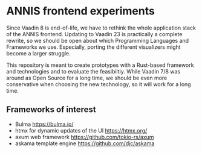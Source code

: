# ANNIS frontend experiments

Since Vaadin 8 is end-of-life, we have to rethink the whole application stack of the ANNIS frontend.
Updating to Vaadin 23 is practically a complete rewrite, so we should be open about which Programming Languages and Frameworks we use.
Especially, porting the different visualizers might become a larger struggle.

This repository is meant to create prototypes with a Rust-based framework and technologies and to evaluate the feasibiltiy.
While Vaadin 7/8 was around as Open Source for a long time, we should be even more conservative when choosing the new technology, so it will work for a long time.


## Frameworks of interest

- Bulma <https://bulma.io/>
- htmx for dynamic updates of the UI <https://htmx.org/>
- axum web framework <https://github.com/tokio-rs/axum>
- askama template engine <https://github.com/djc/askama>

